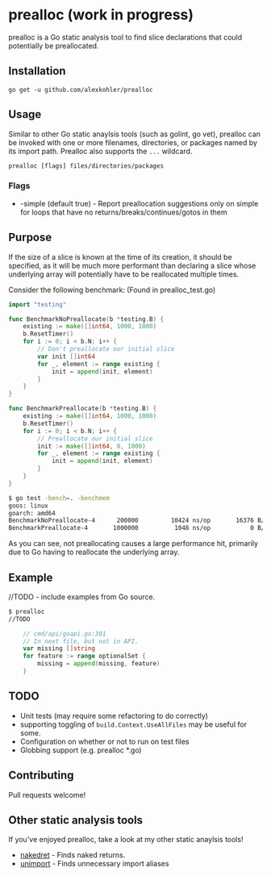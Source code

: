 # prealloc (work in progress)

prealloc is a Go static analysis tool to find slice declarations that could potentially be preallocated.

## Installation

    go get -u github.com/alexkohler/prealloc

## Usage

Similar to other Go static anaylsis tools (such as golint, go vet), prealloc can be invoked with one or more filenames, directories, or packages named by its import path. Prealloc also supports the `...` wildcard. 

    prealloc [flags] files/directories/packages

### Flags
- -simple (default true) - Report preallocation suggestions only on simple for loops that have no returns/breaks/continues/gotos in them

## Purpose

If the size of a slice is known at the time of its creation, it should be specified, as it will be much more performant than declaring a slice whose underlying array will potentially have to be reallocated multiple times.

Consider the following benchmark: (Found in prealloc_test.go)

```Go
import "testing"

func BenchmarkNoPreallocate(b *testing.B) {
	existing := make([]int64, 1000, 1000)
	b.ResetTimer()
	for i := 0; i < b.N; i++ {
		// Don't preallocate our initial slice
		var init []int64
		for _, element := range existing {
			init = append(init, element)
		}
	}
}

func BenchmarkPreallocate(b *testing.B) {
	existing := make([]int64, 1000, 1000)
	b.ResetTimer()
	for i := 0; i < b.N; i++ {
		// Preallocate our initial slice
		init := make([]int64, 0, 1000)
		for _, element := range existing {
			init = append(init, element)
		}
	}
}
```

```Bash
$ go test -bench=. -benchmem
goos: linux
goarch: amd64
BenchmarkNoPreallocate-4   	  200000	     10424 ns/op	   16376 B/op	      11 allocs/op
BenchmarkPreallocate-4     	 1000000	      1048 ns/op	       0 B/op	       0 allocs/op
```

As you can see, not preallocating causes a large performance hit, primarily due to Go having to reallocate the underlying array.   

## Example

//TODO - include examples from Go source.

```Bash
$ prealloc
//TODO
```

```Go
    // cmd/api/goapi.go:301
	// In next file, but not in API.
	var missing []string
	for feature := range optionalSet {
		missing = append(missing, feature)
	}

```

## TODO

- Unit tests (may require some refactoring to do correctly)
- supporting toggling of `build.Context.UseAllFiles` may be useful for some. 
- Configuration on whether or not to run on test files
- Globbing support (e.g. prealloc *.go)


## Contributing

Pull requests welcome!


## Other static analysis tools

If you've enjoyed prealloc, take a look at my other static anaylsis tools!
- [nakedret](https://github.com/alexkohler/nakedret) - Finds naked returns.
- [unimport](https://github.com/alexkohler/unimport) - Finds unnecessary import aliases
